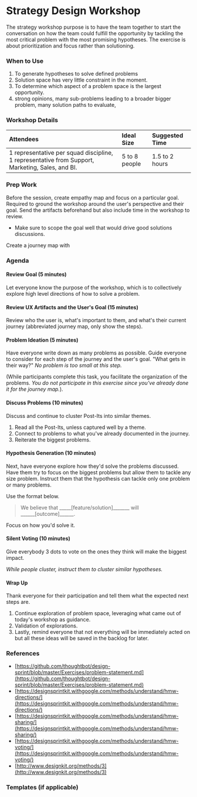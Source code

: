 # Strategy Design Workshop

The strategy workshop purpose is to have the team together to start the conversation on how the team could fulfill the opportunity by tackling the most critical problem with the most promising hypotheses. The exercise is about prioritization and focus rather than solutioning.

### When to Use

1. To generate hypotheses to solve defined problems
2. Solution space has very little constraint in the moment.
3. To determine which aspect of a problem space is the largest opportunity.
4. strong opinions, many sub-problems leading to a broader bigger problem, many solution paths to evaluate,

### Workshop Details

| Attendees | Ideal Size | Suggested Time |
| :--- | :--- | :--- |
| 1 representative per squad discipline, 1 representative from Support, Marketing, Sales, and BI. | 5 to 8 people | 1.5 to 2 hours |

### Prep Work

Before the session, create empathy map and focus on a particular goal. Required to ground the workshop around the user's perspective and their goal. Send the artifacts beforehand but also include time in the workshop to review.

* Make sure to scope the goal well that would drive good solutions discussions.

Create a journey map with

### Agenda

#### Review Goal \(5 minutes\)

Let everyone know the purpose of the workshop, which is to collectively explore high level directions of how to solve a problem.

#### Review UX Artifacts and the User's Goal \(15 minutes\)

Review who the user is, what's important to them, and what's their current journey \(abbreviated journey map, only show the steps\).

#### Problem Ideation \(5 minutes\)

Have everyone write down as many problems as possible. Guide everyone to consider for each step of the journey and the user's goal. "What gets in their way?" _No problem is too small at this step._

\(While participants complete this task, you facilitate the organization of the problems. _You do not participate in this exercise since you've already done it for the journey map._\).

#### Discuss Problems \(10 minutes\)

Discuss and continue to cluster Post-Its into similar themes.

1. Read all the Post-Its, unless captured well by a theme.
2. Connect to problems to what you've already documented in the journey.
3. Reiterate the biggest problems.

#### Hypothesis Generation \(10 minutes\)

Next, have everyone explore how they'd solve the problems discussed. Have them try to focus on the biggest problems but allow them to tackle any size problem. Instruct them that the hypothesis can tackle only one problem or many problems.

Use the format below.

> We believe that \_\_\_\_\_\[feature/solution\]\_\_\_\_\_\_\_ will \_\_\_\_\_\_\[outcome\]\_\_\_\_\_\_.

Focus on how you'd solve it.

#### Silent Voting \(10 minutes\)

Give everybody 3 dots to vote on the ones they think will make the biggest impact.

_While people cluster, instruct them to cluster similar hypotheses._

#### Wrap Up

Thank everyone for their participation and tell them what the expected next steps are.

1. Continue exploration of problem space, leveraging what came out of today's workshop as guidance.
2. Validation of explorations.
3. Lastly, remind everyone that not everything will be immediately acted on but all these ideas will be saved in the backlog for later.

### References

* [https://github.com/thoughtbot/design-sprint/blob/master/Exercises/problem-statement.md](https://github.com/thoughtbot/design-sprint/blob/master/Exercises/problem-statement.md)
* [https://designsprintkit.withgoogle.com/methods/understand/hmw-directions/](https://designsprintkit.withgoogle.com/methods/understand/hmw-directions/)
* [https://designsprintkit.withgoogle.com/methods/understand/hmw-sharing/](https://designsprintkit.withgoogle.com/methods/understand/hmw-sharing/)
* [https://designsprintkit.withgoogle.com/methods/understand/hmw-voting/](https://designsprintkit.withgoogle.com/methods/understand/hmw-voting/)
* [http://www.designkit.org/methods/3](http://www.designkit.org/methods/3)

### Templates \(if applicable\)



